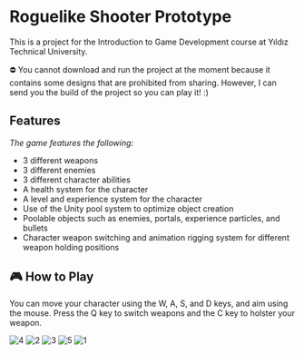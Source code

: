 # Roguelike Shooter Prototype

This is a project for the Introduction to Game Development course at Yıldız Technical University.

⛔ You cannot download and run the project at the moment because it contains some designs that are prohibited from sharing. However, I can send you the build of the project so you can play it! :)

## Features

*The game features the following:*

* 3 different weapons
* 3 different enemies
* 3 different character abilities
* A health system for the character
* A level and experience system for the character
* Use of the Unity pool system to optimize object creation
* Poolable objects such as enemies, portals, experience particles, and bullets
* Character weapon switching and animation rigging system for different weapon holding positions

## 🎮 How to Play

You can move your character using the W, A, S, and D keys, and aim using the mouse. Press the Q key to switch weapons and the C key to holster your weapon.


![4](https://user-images.githubusercontent.com/81265340/210109929-60f56e82-ede9-4102-b8d9-234c10d88812.png)
![2](https://user-images.githubusercontent.com/81265340/210109925-1f59ec15-e8fd-41e2-b9b9-a72602ccf11e.png)
![3](https://user-images.githubusercontent.com/81265340/210109928-56baca0e-3e24-4831-8320-f237c581adf6.png)
![5](https://user-images.githubusercontent.com/81265340/210109931-479f092a-d10d-4648-83f2-7232d10b7eca.png)
![1](https://user-images.githubusercontent.com/81265340/210109932-b05e4711-4bf1-45fc-97bf-172bc549e629.png)
